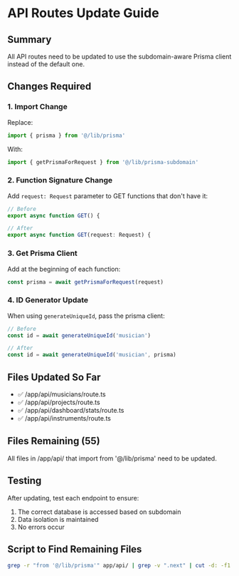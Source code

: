 # API Routes Update Guide

## Summary
All API routes need to be updated to use the subdomain-aware Prisma client instead of the default one.

## Changes Required

### 1. Import Change
Replace:
```typescript
import { prisma } from '@/lib/prisma'
```

With:
```typescript
import { getPrismaForRequest } from '@/lib/prisma-subdomain'
```

### 2. Function Signature Change
Add `request: Request` parameter to GET functions that don't have it:
```typescript
// Before
export async function GET() {

// After
export async function GET(request: Request) {
```

### 3. Get Prisma Client
Add at the beginning of each function:
```typescript
const prisma = await getPrismaForRequest(request)
```

### 4. ID Generator Update
When using `generateUniqueId`, pass the prisma client:
```typescript
// Before
const id = await generateUniqueId('musician')

// After
const id = await generateUniqueId('musician', prisma)
```

## Files Updated So Far
- ✅ /app/api/musicians/route.ts
- ✅ /app/api/projects/route.ts
- ✅ /app/api/dashboard/stats/route.ts
- ✅ /app/api/instruments/route.ts

## Files Remaining (55)
All files in /app/api/ that import from '@/lib/prisma' need to be updated.

## Testing
After updating, test each endpoint to ensure:
1. The correct database is accessed based on subdomain
2. Data isolation is maintained
3. No errors occur

## Script to Find Remaining Files
```bash
grep -r "from '@/lib/prisma'" app/api/ | grep -v ".next" | cut -d: -f1 | sort | uniq
```